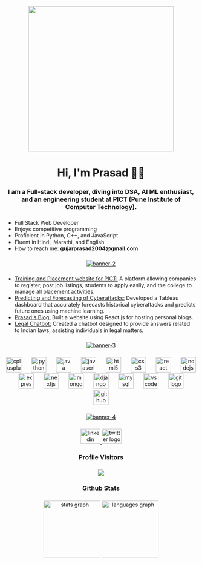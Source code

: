 <div align="center">
  <img height="384" src="https://i.pinimg.com/originals/49/6e/a0/496ea00c1911bebf770885ea5445bce3.gif"  />
</div>

###

<h1 align="center">Hi, I'm Prasad 👋🏼</h1>

###

<h3 align="center">I am a Full-stack developer, diving into DSA, AI ML enthusiast, and an engineering student at PICT (Pune Institute of Computer Technology).</h3>

###

<p align="left">
<ul>
 <li>Full Stack Web Developer</li>
 <li>Enjoys competitive programming</li>
 <li>Proficient in Python, C++, and JavaScript</li>
 <li>Fluent in Hindi, Marathi, and English</li>
 <li>How to reach me: <a href="mailto:gujarprasad2004@gmail.com" style="text-decoration:none; font-weight:bold;">gujarprasad2004@gmail.com</a></li>
</ul>
</p>


###

<div align="center">
  <a href="https://ibb.co/jk8j84Z"><img src="https://i.ibb.co/YBNVNjT/banner-2.png" alt="banner-2" border="0"></a>
</div>

###

<p align="left">
<ul>
  <li><a href="https://github.com/Prasad2604/Placement-Management">Training and Placement website for PICT:</a> A platform allowing companies to register, post job listings, students to apply easily, and the college to manage all placement activities.</li>
  <li><a href="https://github.com/Kunals0612/Cyber_threat_detection">Predicting and Forecasting of Cyberattacks:</a> Developed a Tableau dashboard that accurately forecasts historical cyberattacks and predicts future ones using machine learning.</li>
  <li><a href="https://github.com/Prasad2604/blog_website">Prasad's Blog:</a> Built a website using React.js for hosting personal blogs.</li>
  <li><a href="https://github.com/Prasad2604/HackWizards">Legal Chatbot:</a> Created a chatbot designed to provide answers related to Indian laws, assisting individuals in legal matters.</li>
</ul>
</p>


###

<div align="center">
  <a href="https://ibb.co/V3Fd89d"><img src="https://i.ibb.co/3kxwHdw/banner-3.png" alt="banner-3" border="0"></a>
</div>

###

<div align="center">
  <img src="https://cdn.jsdelivr.net/gh/devicons/devicon/icons/cplusplus/cplusplus-original.svg" height="40" alt="cplusplus logo"  />
  <img width="18" />
  <img src="https://cdn.jsdelivr.net/gh/devicons/devicon/icons/python/python-original.svg" height="40" alt="python logo"  />
  <img width="18" />
  <img src="https://cdn.jsdelivr.net/gh/devicons/devicon/icons/java/java-original.svg" height="40" alt="java logo"  />
  <img width="18" />
  <img src="https://cdn.jsdelivr.net/gh/devicons/devicon/icons/javascript/javascript-original.svg" height="40" alt="javascript logo"  />
  <img width="18" />
  <img src="https://cdn.jsdelivr.net/gh/devicons/devicon/icons/html5/html5-original.svg" height="40" alt="html5 logo"  />
  <img width="18" />
  <img src="https://cdn.jsdelivr.net/gh/devicons/devicon/icons/css3/css3-original.svg" height="40" alt="css3 logo"  />
  <img width="18" />
  <img src="https://cdn.jsdelivr.net/gh/devicons/devicon/icons/react/react-original.svg" height="40" alt="react logo"  />
  <img width="18" />
  <img src="https://cdn.jsdelivr.net/gh/devicons/devicon/icons/nodejs/nodejs-original.svg" height="40" alt="nodejs logo"  />
  <img width="18" />
  <img src="https://cdn.jsdelivr.net/gh/devicons/devicon/icons/express/express-original.svg" height="40" alt="express logo"  />
  <img width="18" />
  <img src="https://cdn.jsdelivr.net/gh/devicons/devicon/icons/nextjs/nextjs-original.svg" height="40" alt="nextjs logo"  />
  <img width="18" />
  <img src="https://cdn.jsdelivr.net/gh/devicons/devicon/icons/mongodb/mongodb-original.svg" height="40" alt="mongodb logo"  />
  <img width="18" />
  <img src="https://cdn.jsdelivr.net/gh/devicons/devicon/icons/django/django-plain.svg" height="40" alt="django logo"  />
  <img width="18" />
  <img src="https://cdn.jsdelivr.net/gh/devicons/devicon/icons/mysql/mysql-original.svg" height="40" alt="mysql logo"  />
  <img width="18" />
  <img src="https://cdn.jsdelivr.net/gh/devicons/devicon/icons/vscode/vscode-original.svg" height="40" alt="vscode logo"  />
  <img width="18" />
  <img src="https://cdn.jsdelivr.net/gh/devicons/devicon/icons/git/git-original.svg" height="40" alt="git logo"  />
  <img width="18" />
  <img src="https://cdn.jsdelivr.net/gh/devicons/devicon/icons/github/github-original.svg" height="40" alt="github logo"  />
</div>

###

<div align="center">
  <a href="https://ibb.co/ZV8x15D"><img src="https://i.ibb.co/g3TJFNK/banner-4.png" alt="banner-4" border="0"></a>
</div>

###

<div align="center">
  <a href="https://www.linkedin.com/in/prasad-gujar-340887287/" target="_blank">
    <img src="https://raw.githubusercontent.com/maurodesouza/profile-readme-generator/master/src/assets/icons/social/linkedin/default.svg" width="52" height="40" alt="linkedin logo"  />
  </a>
  <a href="https://x.com/pg_0409" target="_blank">
    <img src="https://raw.githubusercontent.com/maurodesouza/profile-readme-generator/master/src/assets/icons/social/twitter/default.svg" width="52" height="40" alt="twitter logo"  />
  </a>
</div>

###

<h3 align="center">Profile Visitors</h3>

###

<div align="center">
  <img src="https://profile-counter.glitch.me/Prasad2604/count.svg?"  />
</div>

###

<h3 align="center">Github Stats</h3>

###

<div align="center">
  <img src="https://github-readme-stats.vercel.app/api?username=Prasad2604&hide_title=false&hide_rank=false&show_icons=true&include_all_commits=true&count_private=true&disable_animations=false&theme=dracula&locale=en&hide_border=false&order=1" height="150" alt="stats graph"  />
  <img src="https://github-readme-stats.vercel.app/api/top-langs?username=Prasad2604&locale=en&hide_title=false&layout=compact&card_width=320&langs_count=5&theme=dracula&hide_border=false&order=2" height="150" alt="languages graph"  />
</div>

###
